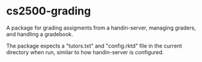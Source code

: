 cs2500-grading
==============

A package for grading assigments from a handin-server, managing graders,
and handling a gradebook.

The package expects a "tutors.txt" and "config.rktd" file in the current
directory when run, similar to how handin-server is configured.
